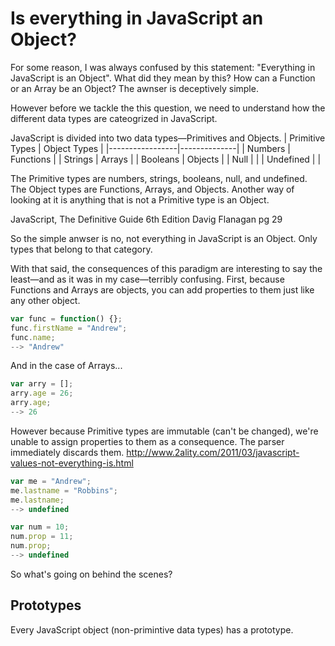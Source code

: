 # Is everything in JavaScript an Object?

For some reason, I was always confused by this statement: "Everything in JavaScript is an Object". What did they mean by this? How can a Function or an Array be an Object? The awnser is deceptively simple.

However before we tackle the this question, we need to understand how the different data types are cateogrized in JavaScript.

JavaScript is divided into two data types&mdash;Primitives and Objects.
| Primitive Types | Object Types |
|-----------------|--------------|
| Numbers         | Functions    |
| Strings         | Arrays       |
| Booleans        | Objects 		|
| Null        		|              |
| Undefined       |              |

The Primitive types are numbers, strings, booleans, null, and undefined. The Object types are Functions, Arrays, and Objects. Another way of looking at it is anything that is not a Primitive type is an Object.

JavaScript, The Definitive Guide 6th Edition Davig Flanagan pg 29

So the simple anwser is no, not everything in JavaScript is an Object. Only types that belong to that category.

With that said, the consequences of this paradigm are interesting to say the least&mdash;and as it was in my case&mdash;terribly confusing. First, because Functions and Arrays are objects, you can add properties to them just like any other object.

```js
var func = function() {};
func.firstName = "Andrew";
func.name;
--> "Andrew"
```
And in the case of Arrays...

```js
var arry = [];
arry.age = 26;
arry.age;
--> 26
```

However because Primitive types are immutable (can't be changed), we're unable to assign properties to them as a consequence. The parser immediately discards them. http://www.2ality.com/2011/03/javascript-values-not-everything-is.html

```js
var me = "Andrew";
me.lastname = "Robbins";
me.lastname;
--> undefined

var num = 10;
num.prop = 11;
num.prop;
--> undefined
```

So what's going on behind the scenes?

## Prototypes

Every JavaScript object (non-primintive data types) has a prototype.